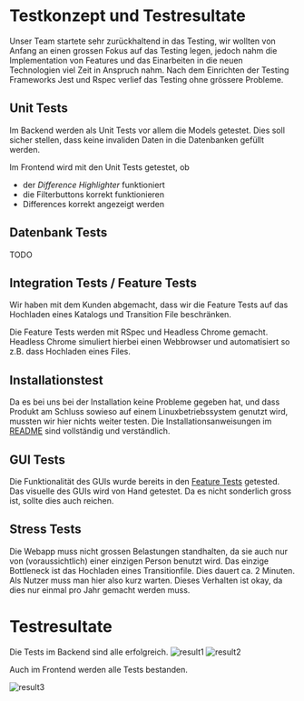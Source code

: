 # Testkonzept und Testresultate

Unser Team startete sehr zurückhaltend in das Testing, wir wollten von Anfang an einen grossen Fokus auf das Testing legen, jedoch nahm die Implementation von Features und das Einarbeiten in die neuen Technologien viel Zeit in Anspruch nahm. Nach dem Einrichten der Testing Frameworks Jest und Rspec verlief das Testing ohne grössere Probleme.

## Unit Tests

Im Backend werden als Unit Tests vor allem die Models getestet. Dies soll sicher stellen, dass keine invaliden Daten in die Datenbanken gefüllt werden.

Im Frontend wird mit den Unit Tests getestet, ob

* der *Difference Highlighter* funktioniert
* die Filterbuttons korrekt funktionieren
* Differences korrekt angezeigt werden

## Datenbank Tests

TODO

## Integration Tests / Feature Tests

Wir haben mit dem Kunden abgemacht, dass wir die Feature Tests auf das Hochladen eines Katalogs und Transition File beschränken.

Die Feature Tests werden mit RSpec und Headless Chrome gemacht. Headless Chrome simuliert hierbei einen Webbrowser und automatisiert so z.B. dass Hochladen eines Files.

## Installationstest

Da es bei uns bei der Installation keine Probleme gegeben hat, und dass Produkt am Schluss sowieso auf einem Linuxbetriebssystem genutzt wird, mussten wir hier nichts weiter testen. Die Installationsanweisungen im [README](../Produkt/README.md) sind vollständig und verständlich.

## GUI Tests

Die Funktionalität des GUIs wurde bereits in den [Feature Tests](#integration-tests--feature-tests) getested. Das visuelle des GUIs wird von Hand getestet. Da es nicht sonderlich gross ist, sollte dies auch reichen.

## Stress Tests

Die Webapp muss nicht grossen Belastungen standhalten, da sie auch nur von (voraussichtlich) einer einzigen Person benutzt wird. Das einzige Bottleneck ist das Hochladen eines Transitionfile. Dies dauert ca. 2 Minuten. Als Nutzer muss man hier also kurz warten. Dieses Verhalten ist okay, da dies nur einmal pro Jahr gemacht werden muss.

# Testresultate

Die Tests im Backend sind alle erfolgreich.
![result1](/Testresultate/result1.png)
![result2](/Testresultate/result2.png)

Auch im Frontend werden alle Tests bestanden.

![result3](/Testresultate/result3.png)

